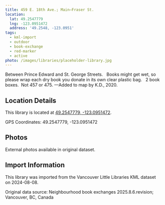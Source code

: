 ```yaml
---
title: 459 E. 18th Ave.; Main—Fraser St.
location:
  lat: 49.2547779
  lng: -123.0951472
  address: '49.2548, -123.0951'
tags:
  - kml-import
  - outdoor
  - book-exchange
  - red-marker
  - active
photo: /images/libraries/placeholder-library.jpg
---
```

Between Prince Edward and St. George Streets.   Books might get wet, so please wrap each dry book you donate in its own clear plastic bag.  
2 book boxes.  Not 457 or 475.
—Added to map by K.D., 2020.

## Location Details

This library is located at [49.2547779, -123.0951472](https://www.google.com/maps?q=49.2547779,-123.0951472).

GPS Coordinates: 49.2547779, -123.0951472

## Photos

External photos available in original dataset.

## Import Information

This library was imported from the Vancouver Little Libraries KML dataset on 2024-08-08.

Original data source: Neighbourhood book exchanges 2025.8.6.revision; Vancouver, BC, Canada
